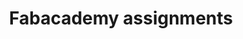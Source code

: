 ---
title: Fabacademy assignments
image: "http://archive.fabacademy.org/fabacademy2016/fablabajaccio/students/448/images/fablogo.jpg"
description: The Fab Academy is a fast paced, hands-on learning experience where students learn rapid-prototyping by planning and executing a new project each week, resulting in a personal portfolio of technical accomplishments.
---